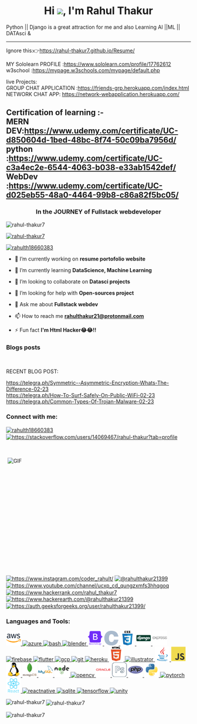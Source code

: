 <h1 align="center">Hi <img src="https://media.giphy.com/media/hvRJCLFzcasrR4ia7z/giphy.gif" width="52px">, I'm Rahul Thakur</h1>

Python || Django is  a great attraction for me and also Learning AI ||ML || DATAsci & <br>

-------------------------------------------------------------------------------------------------------------------------------------------------------------------------------
Ignore this:👉https://rahul-thakur7.github.io/Resume/

MY Sololearn PROFILE :https://www.sololearn.com/profile/17762612
w3school :https://mypage.w3schools.com/mypage/default.php


live Projects:<br>
GROUP CHAT APPLICATION :https://friends-grp.herokuapp.com/index.html<br>
NETWORK CHAT APP: https://network-webapplication.herokuapp.com/
              
              
Certification of learning :-<br>
            MERN DEV:https://www.udemy.com/certificate/UC-d850604d-1bed-48bc-8f74-50c09ba7956d/ <br>
            python :https://www.udemy.com/certificate/UC-c3a4ec2e-6544-4063-b038-e33ab1542def/<br>
            WebDev :https://www.udemy.com/certificate/UC-d025eb55-48a0-4464-99b8-c86a82f5bc05/
--------------------------------------------------------------------------------------------------------------------------------------------------------------------------------

<h3 align="center">In the JOURNEY of  Fullstack webdeveloper</h3>

<p align="left"> <img src="https://komarev.com/ghpvc/?username=rahul-thakur7&label=Profile%20views&color=0e75b6&style=flat" alt="rahul-thakur7" /> </p>

<p align="left"> <a href="https://github.com/ryo-ma/github-profile-trophy"><img src="https://github-profile-trophy.vercel.app/?username=rahul-thakur7" alt="rahul-thakur7" /></a> </p>

<p align="left"> <a href="https://twitter.com/rahulth18660383" target="blank"><img src="https://img.shields.io/twitter/follow/rahulth18660383?logo=twitter&style=for-the-badge" alt="rahulth18660383" /></a> </p>

- 🔭 I’m currently working on **resume portofolio website**

- 🌱 I’m currently learning **DataScience, Machine Learning**

- 👯 I’m looking to collaborate on **Datasci projects**

- 🤝 I’m looking for help with **Open-sources project**

- 💬 Ask me about **Fullstack webdev**

- 📫 How to reach me **rahulthakur21@protonmail.com**

- ⚡ Fun fact **I'm Html Hacker😂😂!!**

### Blogs posts
<!-- BLOG-POST-LIST:START --><br>
RECENT BLOG POST:<br>

https://telegra.ph/Symmetric--Asymmetric-Encryption-Whats-The-Difference-02-23<br>
https://telegra.ph/How-To-Surf-Safely-On-Public-WiFi-02-23<br>
https://telegra.ph/Common-Types-Of-Trojan-Malware-02-23
<!-- BLOG-POST-LIST:END -->

<h3 align="left">Connect with me:</h3>
<p align="left">
<a href="https://twitter.com/rahulth18660383" target="blank"><img align="center" src="https://cdn.jsdelivr.net/npm/simple-icons@3.0.1/icons/twitter.svg" alt="rahulth18660383" height="30" width="40" /></a>
<a href="https://stackoverflow.com/users/https://stackoverflow.com/users/14069467/rahul-thakur?tab=profile" target="blank"><img align="center" src="https://cdn.jsdelivr.net/npm/simple-icons@3.0.1/icons/stackoverflow.svg" alt="https://stackoverflow.com/users/14069467/rahul-thakur?tab=profile" height="30" width="40" /></a>
  
<br><br>
<img align="right" alt="GIF" src="https://github.com/abhisheknaiidu/abhisheknaiidu/blob/master/code.gif?raw=true" width="500" height="320" />
<br><br>
<a href="https://instagram.com/https://www.instagram.com/coder_rahult/" target="blank"><img align="center" src="https://cdn.jsdelivr.net/npm/simple-icons@3.0.1/icons/instagram.svg" alt="https://www.instagram.com/coder_rahult/" height="30" width="40" /></a>
<a href="https://medium.com/@rahulthakur21399" target="blank"><img align="center" src="https://cdn.jsdelivr.net/npm/simple-icons@3.0.1/icons/medium.svg" alt="@rahulthakur21399" height="30" width="40" /></a>
<a href="https://www.youtube.com/c/https://www.youtube.com/channel/ucxp_cd_qungzxmfs3hhqgoq" target="blank"><img align="center" src="https://cdn.jsdelivr.net/npm/simple-icons@3.0.1/icons/youtube.svg" alt="https://www.youtube.com/channel/ucxp_cd_qungzxmfs3hhqgoq" height="30" width="40" /></a>
<a href="https://www.hackerrank.com/https://www.hackerrank.com/rahul_thakur7" target="blank"><img align="center" src="https://cdn.jsdelivr.net/npm/simple-icons@3.0.1/icons/hackerrank.svg" alt="https://www.hackerrank.com/rahul_thakur7" height="30" width="40" /></a>
<a href="https://www.hackerearth.com/https://www.hackerearth.com/@rahulthakur21399" target="blank"><img align="center" src="https://cdn.jsdelivr.net/npm/simple-icons@3.0.1/icons/hackerearth.svg" alt="https://www.hackerearth.com/@rahulthakur21399" height="30" width="40" /></a>
<a href="https://auth.geeksforgeeks.org/user/https://auth.geeksforgeeks.org/user/rahulthakur21399/" target="blank"><img align="center" src="https://cdn.jsdelivr.net/npm/simple-icons@3.0.1/icons/geeksforgeeks.svg" alt="https://auth.geeksforgeeks.org/user/rahulthakur21399/" height="30" width="40" /></a>
</p>

<h3 align="left">Languages and Tools:</h3>
<p align="left"> <a href="https://aws.amazon.com" target="_blank"> <img src="https://raw.githubusercontent.com/devicons/devicon/master/icons/amazonwebservices/amazonwebservices-original-wordmark.svg" alt="aws" width="40" height="40"/> </a> <a href="https://azure.microsoft.com/en-in/" target="_blank"> <img src="https://www.vectorlogo.zone/logos/microsoft_azure/microsoft_azure-icon.svg" alt="azure" width="40" height="40"/> </a> <a href="https://www.gnu.org/software/bash/" target="_blank"> <img src="https://www.vectorlogo.zone/logos/gnu_bash/gnu_bash-icon.svg" alt="bash" width="40" height="40"/> </a> <a href="https://www.blender.org/" target="_blank"> <img src="https://download.blender.org/branding/community/blender_community_badge_white.svg" alt="blender" width="40" height="40"/> </a> <a href="https://getbootstrap.com" target="_blank"> <img src="https://raw.githubusercontent.com/devicons/devicon/master/icons/bootstrap/bootstrap-plain-wordmark.svg" alt="bootstrap" width="40" height="40"/> </a> <a href="https://www.cprogramming.com/" target="_blank"> <img src="https://raw.githubusercontent.com/devicons/devicon/master/icons/c/c-original.svg" alt="c" width="40" height="40"/> </a> <a href="https://www.w3schools.com/css/" target="_blank"> <img src="https://raw.githubusercontent.com/devicons/devicon/master/icons/css3/css3-original-wordmark.svg" alt="css3" width="40" height="40"/> </a> <a href="https://www.djangoproject.com/" target="_blank"> <img src="https://raw.githubusercontent.com/devicons/devicon/master/icons/django/django-original.svg" alt="django" width="40" height="40"/> </a> <a href="https://expressjs.com" target="_blank"> <img src="https://raw.githubusercontent.com/devicons/devicon/master/icons/express/express-original-wordmark.svg" alt="express" width="40" height="40"/> </a> <a href="https://firebase.google.com/" target="_blank"> <img src="https://www.vectorlogo.zone/logos/firebase/firebase-icon.svg" alt="firebase" width="40" height="40"/> </a> <a href="https://flutter.dev" target="_blank"> <img src="https://www.vectorlogo.zone/logos/flutterio/flutterio-icon.svg" alt="flutter" width="40" height="40"/> </a> <a href="https://cloud.google.com" target="_blank"> <img src="https://www.vectorlogo.zone/logos/google_cloud/google_cloud-icon.svg" alt="gcp" width="40" height="40"/> </a> <a href="https://git-scm.com/" target="_blank"> <img src="https://www.vectorlogo.zone/logos/git-scm/git-scm-icon.svg" alt="git" width="40" height="40"/> </a> <a href="https://heroku.com" target="_blank"> <img src="https://www.vectorlogo.zone/logos/heroku/heroku-icon.svg" alt="heroku" width="40" height="40"/> </a> <a href="https://www.w3.org/html/" target="_blank"> <img src="https://raw.githubusercontent.com/devicons/devicon/master/icons/html5/html5-original-wordmark.svg" alt="html5" width="40" height="40"/> </a> <a href="https://www.adobe.com/in/products/illustrator.html" target="_blank"> <img src="https://www.vectorlogo.zone/logos/adobe_illustrator/adobe_illustrator-icon.svg" alt="illustrator" width="40" height="40"/> </a> <a href="https://www.java.com" target="_blank"> <img src="https://raw.githubusercontent.com/devicons/devicon/master/icons/java/java-original.svg" alt="java" width="40" height="40"/> </a> <a href="https://developer.mozilla.org/en-US/docs/Web/JavaScript" target="_blank"> <img src="https://raw.githubusercontent.com/devicons/devicon/master/icons/javascript/javascript-original.svg" alt="javascript" width="40" height="40"/> </a> <a href="https://www.linux.org/" target="_blank"> <img src="https://raw.githubusercontent.com/devicons/devicon/master/icons/linux/linux-original.svg" alt="linux" width="40" height="40"/> </a> <a href="https://www.mongodb.com/" target="_blank"> <img src="https://raw.githubusercontent.com/devicons/devicon/master/icons/mongodb/mongodb-original-wordmark.svg" alt="mongodb" width="40" height="40"/> </a> <a href="https://www.mysql.com/" target="_blank"> <img src="https://raw.githubusercontent.com/devicons/devicon/master/icons/mysql/mysql-original-wordmark.svg" alt="mysql" width="40" height="40"/> </a> <a href="https://nodejs.org" target="_blank"> <img src="https://raw.githubusercontent.com/devicons/devicon/master/icons/nodejs/nodejs-original-wordmark.svg" alt="nodejs" width="40" height="40"/> </a> <a href="https://opencv.org/" target="_blank"> <img src="https://www.vectorlogo.zone/logos/opencv/opencv-icon.svg" alt="opencv" width="40" height="40"/> </a> <a href="https://www.oracle.com/" target="_blank"> <img src="https://raw.githubusercontent.com/devicons/devicon/master/icons/oracle/oracle-original.svg" alt="oracle" width="40" height="40"/> </a> <a href="https://www.photoshop.com/en" target="_blank"> <img src="https://raw.githubusercontent.com/devicons/devicon/master/icons/photoshop/photoshop-line.svg" alt="photoshop" width="40" height="40"/> </a> <a href="https://www.php.net" target="_blank"> <img src="https://raw.githubusercontent.com/devicons/devicon/master/icons/php/php-original.svg" alt="php" width="40" height="40"/> </a> <a href="https://www.python.org" target="_blank"> <img src="https://raw.githubusercontent.com/devicons/devicon/master/icons/python/python-original.svg" alt="python" width="40" height="40"/> </a> <a href="https://pytorch.org/" target="_blank"> <img src="https://www.vectorlogo.zone/logos/pytorch/pytorch-icon.svg" alt="pytorch" width="40" height="40"/> </a> <a href="https://reactjs.org/" target="_blank"> <img src="https://raw.githubusercontent.com/devicons/devicon/master/icons/react/react-original-wordmark.svg" alt="react" width="40" height="40"/> </a> <a href="https://reactnative.dev/" target="_blank"> <img src="https://reactnative.dev/img/header_logo.svg" alt="reactnative" width="40" height="40"/> </a> <a href="https://www.sqlite.org/" target="_blank"> <img src="https://www.vectorlogo.zone/logos/sqlite/sqlite-icon.svg" alt="sqlite" width="40" height="40"/> </a> <a href="https://www.tensorflow.org" target="_blank"> <img src="https://www.vectorlogo.zone/logos/tensorflow/tensorflow-icon.svg" alt="tensorflow" width="40" height="40"/> </a> <a href="https://unity.com/" target="_blank"> <img src="https://www.vectorlogo.zone/logos/unity3d/unity3d-icon.svg" alt="unity" width="40" height="40"/> </a> </p>

<p><img align="left" src="https://github-readme-stats.vercel.app/api/top-langs?username=rahul-thakur7&show_icons=true&locale=en&layout=compact" alt="rahul-thakur7" /></p>

<p>&nbsp;<img align="center" src="https://github-readme-stats.vercel.app/api?username=rahul-thakur7&show_icons=true&locale=en" alt="rahul-thakur7" /></p>

<p><img align="center" src="https://github-readme-streak-stats.herokuapp.com/?user=rahul-thakur7&" alt="rahul-thakur7" /></p>
